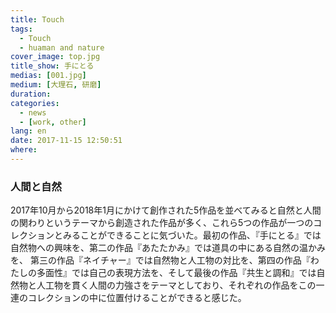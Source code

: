 ```yaml
---
title: Touch
tags:
  - Touch
  - huaman and nature
cover_image: top.jpg
title_show: 手にとる
medias: [001.jpg]
medium: [大理石, 研磨]
duration:
categories:
  - news
  - [work, other]
lang: en
date: 2017-11-15 12:50:51
where:
---
```

<h3>人間と自然</h3>
<p>2017年10月から2018年1月にかけて創作された5作品を並べてみると自然と人間の関わりというテーマから創造された作品が多く、これら5つの作品が一つのコレクションとみることができることに気づいた。最初の作品、『手にとる』では自然物への興味を、第二の作品『あたたかみ』では道具の中にある自然の温かみを、
第三の作品『ネイチャー』では自然物と人工物の対比を、第四の作品『わたしの多面性』では自己の表現方法を、そして最後の作品『共生と調和』では自然物と人工物を貫く人間の力強さをテーマとしており、それぞれの作品をこの一連のコレクションの中に位置付けることができると感じた。</p>
<!--
# Tag Plugins
## Image
{% img [class names] /path/to/image [width] [height] "title text 'alt text'" %}

## Link
{% link text url [external] [title] %}

## YouTube
{% youtube video_id %}

## Vimeo
{% vimeo video_id [width] [height] %}

<!-- more -->
